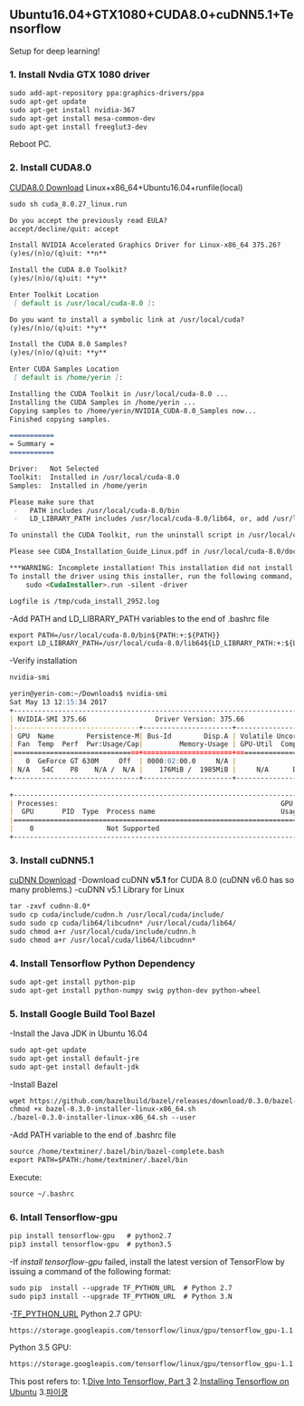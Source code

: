 ## Ubuntu16.04+GTX1080+CUDA8.0+cuDNN5.1+Tensorflow

Setup for deep learning!

### 1. Install Nvdia GTX 1080 driver

```markdown
sudo add-apt-repository ppa:graphics-drivers/ppa
sudo apt-get update
sudo apt-get install nvidia-367
sudo apt-get install mesa-common-dev
sudo apt-get install freeglut3-dev
```
Reboot PC.

### 2. Install CUDA8.0

[CUDA8.0 Download](https://developer.nvidia.com/cuda-downloads)
Linux+x86_64+Ubuntu16.04+runfile(local)
```markdown
sudo sh cuda_8.0.27_linux.run
```

```markdown
Do you accept the previously read EULA?
accept/decline/quit: accept

Install NVIDIA Accelerated Graphics Driver for Linux-x86_64 375.26?
(y)es/(n)o/(q)uit: **n**

Install the CUDA 8.0 Toolkit?
(y)es/(n)o/(q)uit: **y**

Enter Toolkit Location
 [ default is /usr/local/cuda-8.0 ]: 

Do you want to install a symbolic link at /usr/local/cuda?
(y)es/(n)o/(q)uit: **y**

Install the CUDA 8.0 Samples?
(y)es/(n)o/(q)uit: **y**

Enter CUDA Samples Location
 [ default is /home/yerin ]: 

Installing the CUDA Toolkit in /usr/local/cuda-8.0 ...
Installing the CUDA Samples in /home/yerin ...
Copying samples to /home/yerin/NVIDIA_CUDA-8.0_Samples now...
Finished copying samples.

===========
= Summary =
===========

Driver:   Not Selected
Toolkit:  Installed in /usr/local/cuda-8.0
Samples:  Installed in /home/yerin

Please make sure that
 -   PATH includes /usr/local/cuda-8.0/bin
 -   LD_LIBRARY_PATH includes /usr/local/cuda-8.0/lib64, or, add /usr/local/cuda-8.0/lib64 to /etc/ld.so.conf and run ldconfig as root

To uninstall the CUDA Toolkit, run the uninstall script in /usr/local/cuda-8.0/bin

Please see CUDA_Installation_Guide_Linux.pdf in /usr/local/cuda-8.0/doc/pdf for detailed information on setting up CUDA.

***WARNING: Incomplete installation! This installation did not install the CUDA Driver. A driver of version at least 361.00 is required for CUDA 8.0 functionality to work.
To install the driver using this installer, run the following command, replacing <CudaInstaller> with the name of this run file:
    sudo <CudaInstaller>.run -silent -driver

Logfile is /tmp/cuda_install_2952.log
```

-Add PATH and LD_LIBRARY_PATH variables to the end of .bashrc file
```markdown
export PATH=/usr/local/cuda-8.0/bin${PATH:+:${PATH}}
export LD_LIBRARY_PATH=/usr/local/cuda-8.0/lib64${LD_LIBRARY_PATH:+:${LD_LIBRARY_PATH}}
```

-Verify installation
```markdown
nvidia-smi
```
```markdown
yerin@yerin-com:~/Downloads$ nvidia-smi 
Sat May 13 12:15:34 2017       
+-----------------------------------------------------------------------------+
| NVIDIA-SMI 375.66                 Driver Version: 375.66                    |
|-------------------------------+----------------------+----------------------+
| GPU  Name        Persistence-M| Bus-Id        Disp.A | Volatile Uncorr. ECC |
| Fan  Temp  Perf  Pwr:Usage/Cap|         Memory-Usage | GPU-Util  Compute M. |
|===============================+======================+======================|
|   0  GeForce GT 630M     Off  | 0000:02:00.0     N/A |                  N/A |
| N/A   54C    P8    N/A /  N/A |    176MiB /  1985MiB |     N/A      Default |
+-------------------------------+----------------------+----------------------+
                                                                               
+-----------------------------------------------------------------------------+
| Processes:                                                       GPU Memory |
|  GPU       PID  Type  Process name                               Usage      |
|=============================================================================|
|    0                  Not Supported                                         |
+-----------------------------------------------------------------------------+
```

### 3. Install cuDNN5.1

[cuDNN Download](https://developer.nvidia.com/rdp/cudnn-download)
-Download cuDNN **v5.1** for CUDA 8.0 (cuDNN v6.0 has so many problems.)
-cuDNN v5.1 Library for Linux

```markdown
tar -zxvf cudnn-8.0*
sudo cp cuda/include/cudnn.h /usr/local/cuda/include/
sudo sudo cp cuda/lib64/libcudnn* /usr/local/cuda/lib64/
sudo chmod a+r /usr/local/cuda/include/cudnn.h
sudo chmod a+r /usr/local/cuda/lib64/libcudnn*
```

### 4. Install Tensorflow Python Dependency

```markdown
sudo apt-get install python-pip
sudo apt-get install python-numpy swig python-dev python-wheel
```

### 5. Install Google Build Tool Bazel

-Install the Java JDK in Ubuntu 16.04
```markdown
sudo apt-get update
sudo apt-get install default-jre
sudo apt-get install default-jdk
```
-Install Bazel
```markdown
wget https://github.com/bazelbuild/bazel/releases/download/0.3.0/bazel-0.3.0-installer-linux-x86_64.sh
chmod +x bazel-0.3.0-installer-linux-x86_64.sh
./bazel-0.3.0-installer-linux-x86_64.sh --user
```
-Add PATH variable to the end of .bashrc file
```markdown
source /home/textminer/.bazel/bin/bazel-complete.bash
export PATH=$PATH:/home/textminer/.bazel/bin
```
Execute:
```markdown
source ~/.bashrc
```

### 6. Intall Tensorflow-gpu

```markdown
pip install tensorflow-gpu   # python2.7
pip3 install tensorflow-gpu  # python3.5
```
-If _install tensorflow-gpu_ failed, install the latest version of TensorFlow by issuing a command of the following format:
```markdown
sudo pip  install --upgrade TF_PYTHON_URL  # Python 2.7
sudo pip3 install --upgrade TF_PYTHON_URL  # Python 3.N 
```
-[TF_PYTHON_URL](https://www.tensorflow.org/install/install_linux#TF_PYTHON_URL)
Python 2.7 GPU:
```markdown
https://storage.googleapis.com/tensorflow/linux/gpu/tensorflow_gpu-1.1.0-cp27-none-linux_x86_64.whl
```
Python 3.5 GPU:
```markdown
https://storage.googleapis.com/tensorflow/linux/gpu/tensorflow_gpu-1.1.0-cp35-cp35m-linux_x86_64.whl
```


This post refers to:
1.[Dive Into Tensorflow, Part 3](http://textminingonline.com/dive-into-tensorflow-part-iii-gtx-1080-ubuntu16-04-cuda8-0-cudnn5-0-tensorflow)
2.[Installing Tensorflow on Ubuntu](https://www.tensorflow.org/install/install_linux)
3.[파이쿵](http://pythonkim.tistory.com/71)
